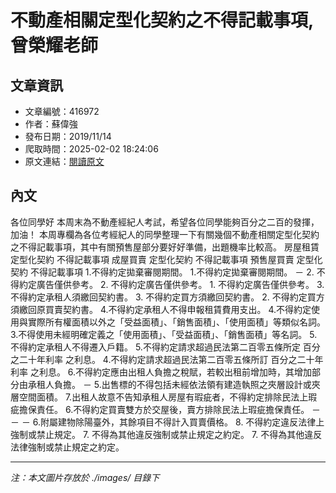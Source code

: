 # 不動產相關定型化契約之不得記載事項,曾榮耀老師

## 文章資訊
- 文章編號：416972
- 作者：蘇偉強
- 發布日期：2019/11/14
- 爬取時間：2025-02-02 18:24:06
- 原文連結：[閱讀原文](https://real-estate.get.com.tw/Columns/detail.aspx?no=416972)

## 內文
各位同學好
本周末為不動產經紀人考試，希望各位同學能夠百分之二百的發揮，加油！
本周專欄為各位考經紀人的同學整理一下有關幾個不動產相關定型化契約之不得記載事項，其中有關預售屋部分要好好準備，出題機率比較高。
房屋租賃
定型化契約
不得記載事項
成屋買賣
定型化契約
不得記載事項
預售屋買賣
定型化契約
不得記載事項
1.不得約定拋棄審閱期間。
1.不得約定拋棄審閱期間。
－
2.
不得約定廣告僅供參考。
2.
不得約定廣告僅供參考。
1.
不得約定廣告僅供參考。
3.
不得約定承租人須繳回契約書。
3.
不得約定買方須繳回契約書。
2.
不得約定買方須繳回原買賣契約書。
4.不得約定承租人不得申報租賃費用支出。
4.不得約定使用與實際所有權面積以外之「受益面積」、「銷售面積」、「使用面積」等類似名詞。
3.不得使用未經明確定義之「使用面積」、「受益面積」、「銷售面積」等名詞。
5.不得約定承租人不得遷入戶籍。
5.不得約定請求超過民法第二百零五條所定
百分之二十年利率
之利息。
4.不得約定請求超過民法第二百零五條所訂
百分之二十年利率
之利息。
6.不得約定應由出租人負擔之稅賦，若較出租前增加時，其增加部分由承租人負擔。
－
5.出售標的不得包括未經依法領有建造執照之夾層設計或夾層空間面積。
7.出租人故意不告知承租人房屋有瑕疵者，不得約定排除民法上瑕疵擔保責任。
6.不得約定買賣雙方於交屋後，賣方排除民法上瑕疵擔保責任。
－
－
－
6.附屬建物除陽臺外，其餘項目不得計入買賣價格。
8.
不得約定違反法律上強制或禁止規定。
7.
不得為其他違反強制或禁止規定之約定。
7.
不得為其他違反法律強制或禁止規定之約定。

---
*注：本文圖片存放於 ./images/ 目錄下*
